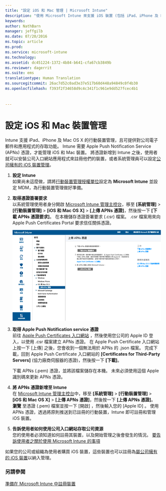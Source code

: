 ```yaml
---
title: "設定 iOS 和 Mac 管理 | Microsoft Intune"
description: "使用 Microsoft Intune 來支援 iOS 裝置 (包括 iPad、iPhone 及 Mac OS X 裝置) 的行動裝置管理 (MDM)。"
keywords: 
author: NathBarn
manager: jeffgilb
ms.date: 07/20/2016
ms.topic: article
ms.prod: 
ms.service: microsoft-intune
ms.technology: 
ms.assetid: dc451224-1372-4b84-b641-cfa67cb3849b
ms.reviewer: dagerrit
ms.suite: ems
translationtype: Human Translation
ms.sourcegitcommit: 26ac7d52c0ad3e37e517b60d448a94849c0f4b30
ms.openlocfilehash: f393f2f34658d9c4c341f1c961e9dd527fcec4b1


---
```


# 設定 iOS 和 Mac 裝置管理
Intune 支援 iPad、iPhone 及 Mac OS X 的行動裝置管理，且可提供對公司電子郵件和應用程式的存取功能。 Intune 需要 Apple Push Notification Service (APNs) 憑證，才能管理 iOS 和 Mac 裝置。 將憑證新增到 Intune 之後，使用者就可以安裝公司入口網站應用程式來註冊他們的裝置，或者系統管理員可以設定[公司擁有的 iOS 裝置管理](enroll-corporate-owned-ios-devices-in-microsoft-intune.md)。

1.  **設定 Intune**<br>
    如果尚未這麼做，請將[行動裝置管理授權單位](get-ready-to-enroll-devices-in-microsoft-intune.md#set-mobile-device-management-authority)設定為 **Microsoft Intune** 並設定 MDM，為行動裝置管理做好準備。

2.  **取得憑證簽署要求**<br>
    以系統管理使用者身分開啟 [Microsoft Intune 管理主控台](http://manage.microsoft.com)，移至 **[系統管理]** &gt; **[行動裝置管理]** &gt; **[iOS 和 Mac OS X]** &gt; **[上傳 APNs 憑證]**，然後按一下 **[下載 APNs 憑證要求]**。 在本機儲存憑證簽署要求 (.csr) 檔案。 .csr 檔案用來向 Apple Push Certificates Portal 要求信任關係憑證。

    ![上傳 APNs 憑證對話方塊](../media/Intune-iOS-enrollment-with-apns.png)

3.  **取得 Apple Push Notification service 憑證**<br>
    前往 [Apple Push Certificates 入口網站](http://go.microsoft.com/fwlink/?LinkId=269844) ，然後使用您公司的 Apple ID 登入，以使用 .csr 檔案建立 APNs 憑證。 在 Apple Push Certificate 入口網站上按一下 [上傳] 之後，您會收到一個無法用於 APNs 的 .json 檔案。 完成下載，回到 Apple Push Certificate 入口網站的 **[Certificates for Third-Party Servers]** (協力廠商伺服器的憑證)，然後按一下 **[下載]**。

    下載 APNs (.pem) 憑證，並將該檔案儲存在本機。 未來必須使用這個 Apple 識別碼來更新 APNs 憑證。

4.  **將 APNs 憑證新增至 Intune**<br>
    在 [Microsoft Intune 管理主控台](http://manage.microsoft.com)中，移至 **[系統管理]** &gt; **[行動裝置管理]** &gt; **[iOS 和 Mac OS X]** &gt; **[上傳 APNs 憑證]**，然後按一下 **[上傳 APNs 憑證]**。 **瀏覽** 至憑證 (.pem) 檔案並按一下 [開啟]  ，然後輸入您的 [Apple ID] 。 使用 APNs 憑證，透過將原則推送到已註冊的行動裝置，Intune 即可註冊和管理 iOS 裝置。

5.  **告訴使用者如何使用公司入口網站存取公司資源**<br>
    您的使用者必須知道如何註冊其裝置，以及開始管理之後會發生的情況。 [要告訴使用者之關於使用 Microsoft Intune 的事項](what-to-tell-your-end-users-about-using-microsoft-intune.md)

如果您的公司或組織為使用者購買 iOS 裝置，這些裝置也可以註冊為[屬公司擁有的 iOS 裝置](enroll-corporate-owned-ios-devices-in-microsoft-intune.md)以納入管理。

### 另請參閱
[準備在 Microsoft Intune 中註冊裝置](get-ready-to-enroll-devices-in-microsoft-intune.md)



<!--HONumber=Jul16_HO3-->


